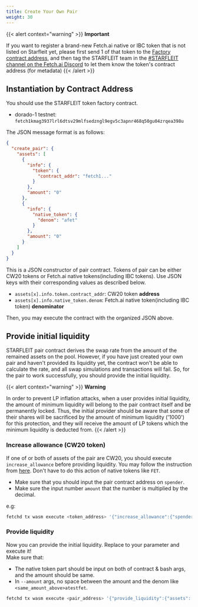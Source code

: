 ```yaml
---
title: Create Your Own Pair
weight: 30
---
```


{{< alert context="warning" >}}
**Important**

If you want to register a brand-new Fetch.ai native or IBC token that is not listed on Starfleit yet, please first send 1 of that token to the [Factory contract address](https://docs.starfleit.io/docs/contract-resources/contract-addresses/), and then tag the STARFLEIT team in the [#STARFLEIT channel on the Fetch.ai Discord](https://bit.ly/3ra5uMI) to let them know the token's contract address (for metadata)
{{< /alert >}}

## Instantiation by Contract Address

You should use the STARFLEIT token factory contract.

- dorado-1 testnet: `fetch1kmag3937lrl6dtsv29mlfsedzngl9egv5c3apnr468q50gu04zrqea398u`

The JSON message format is as follows:

```json
{
  "create_pair": {
    "assets": [
      {
        "info": {
          "token": {
            "contract_addr": "fetch1..."
          }
        },
        "amount": "0"
      },
      {
        "info": {
          "native_token": {
            "denom": "afet"
          }
        },
        "amount": "0"
      }
    ]
  }
}
```

This is a JSON constructor of pair contract. Tokens of pair can be either CW20 tokens or Fetch.ai native tokens(including IBC tokens). Use JSON keys with their corresponding values as described below.
  - `assets[x].info.token.contract_addr`: CW20 token **address**
  - `assets[x].info.native_token.denom`: Fetch.ai native token(including IBC token) **denominator**

Then, you may execute the contract with the organized JSON above.

## Provide initial liquidity

STARFLEIT pair contract derives the swap rate from the amount of the remained assets on the pool. However, if you have just created your own pair and haven't provided its liquidity yet, the contract won't be able to calculate the rate, and all swap simulations and transactions will fail. So, for the pair to work successfully, you should provide the initial liquidity.

{{< alert context="warning" >}}
**Warning**

In order to prevent LP inflation attacks, when a user provides initial liquidity, the amount of minimum liquidity will belong to the pair contract itself and be permanently locked. Thus, the initial provider should be aware that some of their shares will be sacrificed by the amount of minimum liquidity ('1000') for this protection, and they will receive the amount of LP tokens which the minimum liquidity is deducted from.
{{< /alert >}}

### Increase allowance (CW20 token)

If one of or both of assets of the pair are CW20, you should execute `increase_allowance` before providing liquidity. You may follow the instruction from [here](/docs/reference/token/#increasedecrease-allowance). Don't have to do this action of native tokens like `FET`.

- Make sure that you should input the pair contract address on `spender`.
- Make sure the input number `amount` that the number is multiplied by the decimal.

e.g:

```bash
fetchd tx wasm execute <token_address> '{"increase_allowance":{"spender":"<pair_address>","amount":"<amount_with_decimal>","expires":{"never":{}}}}' --fees 200000000000000atestfet --from <your_key_name_on_local>
```

### Provide liquidity

Now you can provide the initial liquidity. Replace to your parameter and execute it!\
Make sure that:

- The native token part should be input on both of contract & bash args, and the amount should be same.
- In `--amount` args, no space between the amount and the denom like `<same_amount_above>atestfet`.

```bash
fetchd tx wasm execute <pair_address> '{"provide_liquidity":{"assets":[{"info":{"token":{"contract_addr":"<token_address>"}},"amount":"<amount_with_decimal>"},{"info":{"native_token":{"denom":"atestfet"}},"amount":"<amount_with_decimal>"}]}}' --gas 600000 --fees 600000000000000atestfet --from <your_key_name_on_local> --amount <same_amount_above>atestfet
```
